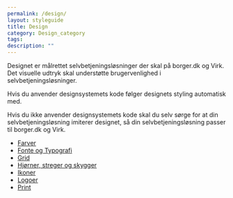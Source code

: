 ```yaml
---
permalink: /design/
layout: styleguide
title: Design
category: Design_category
tags: 
description: ""
---
```

<p class="font-lead">Designet er målrettet selvbetjeningsløsninger der skal på borger.dk og Virk. Det visuelle udtryk skal understøtte brugervenlighed i selvbetjeningsløsninger.</p>
<p class="font-lead">Hvis du anvender designsystemets kode følger designets styling automatisk med.</p>
<p class="font-lead">Hvis du ikke anvender designsystemets kode skal du selv sørge for at din selvbetjeningsløsning imiterer designet, så din selvbetjeningsløsning passer til borger.dk og Virk.</p>
<ul class="d-md-none">
    <li><a href="/design/farver/" class="bold-link">Farver</a></li>
    <li><a href="/design/typografi/" class="bold-link">Fonte og Typografi</a></li>
    <li><a href="/design/grid/" class="bold-link">Grid</a></li>
    <li><a href="/design/borders/" class="bold-link">Hjørner, streger og skygger</a></li>
    <li><a href="/design/ikoner/" class="bold-link">Ikoner</a></li>
    <li><a href="/design/logoer/" class="bold-link">Logoer</a></li>
    <li><a href="/design/print/" class="bold-link">Print</a></li>
</ul>
